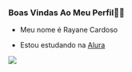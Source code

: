 ### Boas Vindas Ao Meu Perfil🦋💜

- Meu nome é Rayane Cardoso

- Estou estudando na [Alura](https://www.alura.com.br)

![](https://media1.tenor.com/m/F_ODwAQdREIAAAAC/secret-life-of-pets-pet.gif1)
